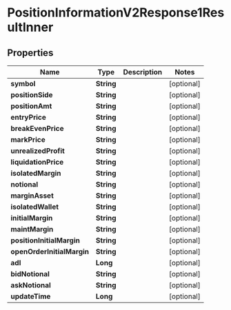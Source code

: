 

# PositionInformationV2Response1ResultInner


## Properties

| Name | Type | Description | Notes |
|------------ | ------------- | ------------- | -------------|
|**symbol** | **String** |  |  [optional] |
|**positionSide** | **String** |  |  [optional] |
|**positionAmt** | **String** |  |  [optional] |
|**entryPrice** | **String** |  |  [optional] |
|**breakEvenPrice** | **String** |  |  [optional] |
|**markPrice** | **String** |  |  [optional] |
|**unrealizedProfit** | **String** |  |  [optional] |
|**liquidationPrice** | **String** |  |  [optional] |
|**isolatedMargin** | **String** |  |  [optional] |
|**notional** | **String** |  |  [optional] |
|**marginAsset** | **String** |  |  [optional] |
|**isolatedWallet** | **String** |  |  [optional] |
|**initialMargin** | **String** |  |  [optional] |
|**maintMargin** | **String** |  |  [optional] |
|**positionInitialMargin** | **String** |  |  [optional] |
|**openOrderInitialMargin** | **String** |  |  [optional] |
|**adl** | **Long** |  |  [optional] |
|**bidNotional** | **String** |  |  [optional] |
|**askNotional** | **String** |  |  [optional] |
|**updateTime** | **Long** |  |  [optional] |



